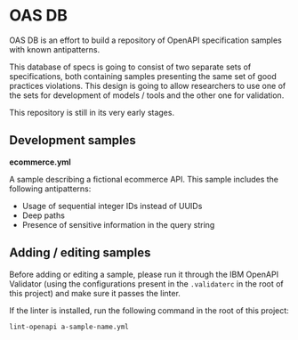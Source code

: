 # OAS DB

OAS DB is an effort to build a repository of OpenAPI specification samples with
known antipatterns.

This database of specs is going to consist of two separate sets of specifications,
both containing samples presenting the same set of good practices violations. This
design is going to allow researchers to use one of the sets for development of
models / tools and the other one for validation.

This repository is still in its very early stages.

## Development samples

**ecommerce.yml**

A sample describing a fictional ecommerce API. This sample includes the following
antipatterns:
  - Usage of sequential integer IDs instead of UUIDs
  - Deep paths
  - Presence of sensitive information in the query string

## Adding / editing samples

Before adding or editing a sample, please run it through the IBM OpenAPI Validator
(using the configurations present in the `.validaterc` in the root of this project)
and make sure it passes the linter.

If the linter is installed, run the following command in the root of this project:

```
lint-openapi a-sample-name.yml
```
